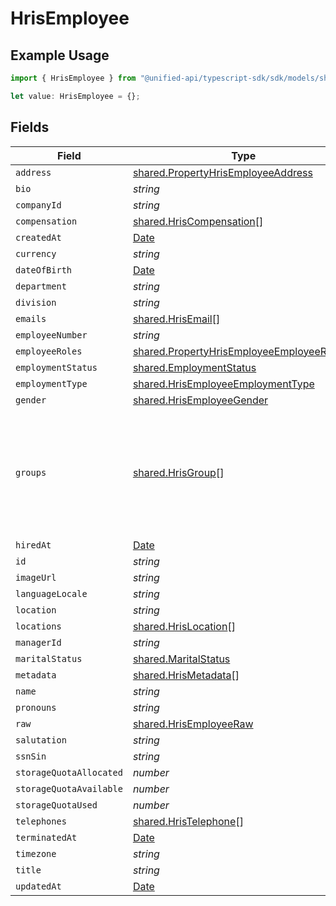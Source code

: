 # HrisEmployee

## Example Usage

```typescript
import { HrisEmployee } from "@unified-api/typescript-sdk/sdk/models/shared";

let value: HrisEmployee = {};
```

## Fields

| Field                                                                                                                                           | Type                                                                                                                                            | Required                                                                                                                                        | Description                                                                                                                                     |
| ----------------------------------------------------------------------------------------------------------------------------------------------- | ----------------------------------------------------------------------------------------------------------------------------------------------- | ----------------------------------------------------------------------------------------------------------------------------------------------- | ----------------------------------------------------------------------------------------------------------------------------------------------- |
| `address`                                                                                                                                       | [shared.PropertyHrisEmployeeAddress](../../../sdk/models/shared/propertyhrisemployeeaddress.md)                                                 | :heavy_minus_sign:                                                                                                                              | N/A                                                                                                                                             |
| `bio`                                                                                                                                           | *string*                                                                                                                                        | :heavy_minus_sign:                                                                                                                              | N/A                                                                                                                                             |
| `companyId`                                                                                                                                     | *string*                                                                                                                                        | :heavy_minus_sign:                                                                                                                              | N/A                                                                                                                                             |
| `compensation`                                                                                                                                  | [shared.HrisCompensation](../../../sdk/models/shared/hriscompensation.md)[]                                                                     | :heavy_minus_sign:                                                                                                                              | N/A                                                                                                                                             |
| `createdAt`                                                                                                                                     | [Date](https://developer.mozilla.org/en-US/docs/Web/JavaScript/Reference/Global_Objects/Date)                                                   | :heavy_minus_sign:                                                                                                                              | N/A                                                                                                                                             |
| `currency`                                                                                                                                      | *string*                                                                                                                                        | :heavy_minus_sign:                                                                                                                              | N/A                                                                                                                                             |
| `dateOfBirth`                                                                                                                                   | [Date](https://developer.mozilla.org/en-US/docs/Web/JavaScript/Reference/Global_Objects/Date)                                                   | :heavy_minus_sign:                                                                                                                              | N/A                                                                                                                                             |
| `department`                                                                                                                                    | *string*                                                                                                                                        | :heavy_minus_sign:                                                                                                                              | N/A                                                                                                                                             |
| `division`                                                                                                                                      | *string*                                                                                                                                        | :heavy_minus_sign:                                                                                                                              | N/A                                                                                                                                             |
| `emails`                                                                                                                                        | [shared.HrisEmail](../../../sdk/models/shared/hrisemail.md)[]                                                                                   | :heavy_minus_sign:                                                                                                                              | N/A                                                                                                                                             |
| `employeeNumber`                                                                                                                                | *string*                                                                                                                                        | :heavy_minus_sign:                                                                                                                              | N/A                                                                                                                                             |
| `employeeRoles`                                                                                                                                 | [shared.PropertyHrisEmployeeEmployeeRoles](../../../sdk/models/shared/propertyhrisemployeeemployeeroles.md)[]                                   | :heavy_minus_sign:                                                                                                                              | N/A                                                                                                                                             |
| `employmentStatus`                                                                                                                              | [shared.EmploymentStatus](../../../sdk/models/shared/employmentstatus.md)                                                                       | :heavy_minus_sign:                                                                                                                              | N/A                                                                                                                                             |
| `employmentType`                                                                                                                                | [shared.HrisEmployeeEmploymentType](../../../sdk/models/shared/hrisemployeeemploymenttype.md)                                                   | :heavy_minus_sign:                                                                                                                              | N/A                                                                                                                                             |
| `gender`                                                                                                                                        | [shared.HrisEmployeeGender](../../../sdk/models/shared/hrisemployeegender.md)                                                                   | :heavy_minus_sign:                                                                                                                              | N/A                                                                                                                                             |
| `groups`                                                                                                                                        | [shared.HrisGroup](../../../sdk/models/shared/hrisgroup.md)[]                                                                                   | :heavy_minus_sign:                                                                                                                              | Which groups/teams/units that this employee/user belongs to.  May not have all of the Group fields present, but should have id, name, or email. |
| `hiredAt`                                                                                                                                       | [Date](https://developer.mozilla.org/en-US/docs/Web/JavaScript/Reference/Global_Objects/Date)                                                   | :heavy_minus_sign:                                                                                                                              | N/A                                                                                                                                             |
| `id`                                                                                                                                            | *string*                                                                                                                                        | :heavy_minus_sign:                                                                                                                              | N/A                                                                                                                                             |
| `imageUrl`                                                                                                                                      | *string*                                                                                                                                        | :heavy_minus_sign:                                                                                                                              | N/A                                                                                                                                             |
| `languageLocale`                                                                                                                                | *string*                                                                                                                                        | :heavy_minus_sign:                                                                                                                              | N/A                                                                                                                                             |
| `location`                                                                                                                                      | *string*                                                                                                                                        | :heavy_minus_sign:                                                                                                                              | N/A                                                                                                                                             |
| `locations`                                                                                                                                     | [shared.HrisLocation](../../../sdk/models/shared/hrislocation.md)[]                                                                             | :heavy_minus_sign:                                                                                                                              | N/A                                                                                                                                             |
| `managerId`                                                                                                                                     | *string*                                                                                                                                        | :heavy_minus_sign:                                                                                                                              | N/A                                                                                                                                             |
| `maritalStatus`                                                                                                                                 | [shared.MaritalStatus](../../../sdk/models/shared/maritalstatus.md)                                                                             | :heavy_minus_sign:                                                                                                                              | N/A                                                                                                                                             |
| `metadata`                                                                                                                                      | [shared.HrisMetadata](../../../sdk/models/shared/hrismetadata.md)[]                                                                             | :heavy_minus_sign:                                                                                                                              | N/A                                                                                                                                             |
| `name`                                                                                                                                          | *string*                                                                                                                                        | :heavy_minus_sign:                                                                                                                              | N/A                                                                                                                                             |
| `pronouns`                                                                                                                                      | *string*                                                                                                                                        | :heavy_minus_sign:                                                                                                                              | N/A                                                                                                                                             |
| `raw`                                                                                                                                           | [shared.HrisEmployeeRaw](../../../sdk/models/shared/hrisemployeeraw.md)                                                                         | :heavy_minus_sign:                                                                                                                              | N/A                                                                                                                                             |
| `salutation`                                                                                                                                    | *string*                                                                                                                                        | :heavy_minus_sign:                                                                                                                              | N/A                                                                                                                                             |
| `ssnSin`                                                                                                                                        | *string*                                                                                                                                        | :heavy_minus_sign:                                                                                                                              | N/A                                                                                                                                             |
| `storageQuotaAllocated`                                                                                                                         | *number*                                                                                                                                        | :heavy_minus_sign:                                                                                                                              | N/A                                                                                                                                             |
| `storageQuotaAvailable`                                                                                                                         | *number*                                                                                                                                        | :heavy_minus_sign:                                                                                                                              | N/A                                                                                                                                             |
| `storageQuotaUsed`                                                                                                                              | *number*                                                                                                                                        | :heavy_minus_sign:                                                                                                                              | N/A                                                                                                                                             |
| `telephones`                                                                                                                                    | [shared.HrisTelephone](../../../sdk/models/shared/hristelephone.md)[]                                                                           | :heavy_minus_sign:                                                                                                                              | N/A                                                                                                                                             |
| `terminatedAt`                                                                                                                                  | [Date](https://developer.mozilla.org/en-US/docs/Web/JavaScript/Reference/Global_Objects/Date)                                                   | :heavy_minus_sign:                                                                                                                              | N/A                                                                                                                                             |
| `timezone`                                                                                                                                      | *string*                                                                                                                                        | :heavy_minus_sign:                                                                                                                              | N/A                                                                                                                                             |
| `title`                                                                                                                                         | *string*                                                                                                                                        | :heavy_minus_sign:                                                                                                                              | N/A                                                                                                                                             |
| `updatedAt`                                                                                                                                     | [Date](https://developer.mozilla.org/en-US/docs/Web/JavaScript/Reference/Global_Objects/Date)                                                   | :heavy_minus_sign:                                                                                                                              | N/A                                                                                                                                             |